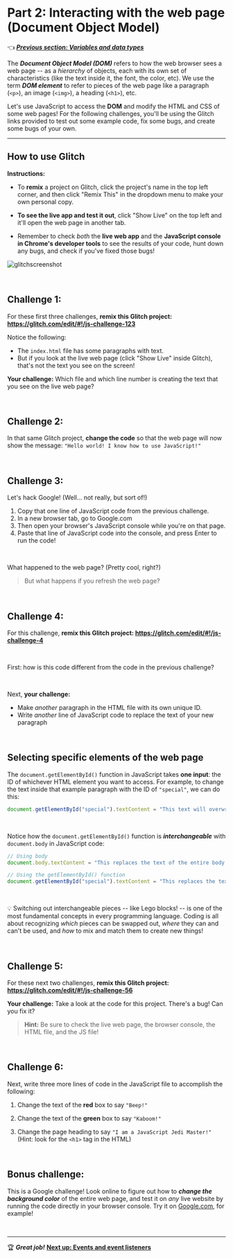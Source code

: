 # Part 2: Interacting with the web page (Document Object Model)

:point_left: ***[Previous section: Variables and data types](https://github.com/LearnTeachCode/beginner-javascript-workshop/blob/master/1-variable-challenges.md)***


The ***Document Object Model (DOM)*** refers to how the web browser sees a web page -- as a *hierarchy* of objects, each with its own set of characteristics (like the text inside it, the font, the color, etc). We use the term ***DOM element*** to refer to pieces of the web page like a paragraph (`<p>`), an image (`<img>`), a heading (`<h1>`), etc.

Let's use JavaScript to access the **DOM** and modify the HTML and CSS of some web pages! For the following challenges, you'll be using the Glitch links provided to test out some example code, fix some bugs, and create some bugs of your own.

<hr/>

## How to use Glitch

**Instructions:**

  - To **remix** a project on Glitch, click the project's name in the top left corner, and then click "Remix This" in the dropdown menu to make your own personal copy.
  
  - **To see the live app and test it out**, click "Show Live" on the top left and it'll open the web page in another tab.

  - Remember to check *both* the **live web app** and the **JavaScript console in Chrome's developer tools** to see the results of your code, hunt down any bugs, and check if you've fixed those bugs!

![glitchscreenshot](https://user-images.githubusercontent.com/1555022/40146036-e95ba9ec-5918-11e8-9533-094d6f8d858e.png)



<br/>

## Challenge 1:

For these first three challenges, **remix this Glitch project: https://glitch.com/edit/#!/js-challenge-123**

Notice the following:

  - The `index.html` file has some paragraphs with text.
  - But if you look at the live web page (click "Show Live" inside Glitch), that's not the text you see on the screen!

**Your challenge:** Which file and which line number is creating the text that you see on the live web page?
 
<br/>

## Challenge 2:

In that same Glitch project, **change the code** so that the web page will now show the message: `"Hello world! I know how to use JavaScript!"`

<br/>

## Challenge 3:

Let's hack Google! (Well... not really, but sort of!)

  1. Copy that one line of JavaScript code from the previous challenge.
  2. In a new browser tab, go to Google.com
  3. Then open your browser's JavaScript console while you're on that page.
  4. Paste that line of JavaScript code into the console, and press Enter to run the code!

<br/>

What happened to the web page? (Pretty cool, right?)

  > But what happens if you refresh the web page?

<br/>

## Challenge 4:

For this challenge, **remix this Glitch project: https://glitch.com/edit/#!/js-challenge-4**

<br/>

First: how is this code different from the code in the previous challenge?

<br/>

Next, **your challenge:** 

  - Make *another* paragraph in the HTML file with its own unique ID.
  - Write *another* line of JavaScript code to replace the text of your new paragraph

<br/>

## Selecting specific elements of the web page

The `document.getElementById()` function in JavaScript takes **one input**: the ID of whichever HTML element you want to access. For example, to change the text inside that example paragraph with the ID of `"special"`, we can do this:
  
```javascript
document.getElementById("special").textContent = "This text will overwrite the text of a special paragraph.";
```

<br>

Notice how the `document.getElementById()` function is ***interchangeable*** with `document.body` in JavaScript code:

```javascript
// Using body
document.body.textContent = "This replaces the text of the entire body element.";

// Using the getElementById() function
document.getElementById("special").textContent = "This replaces the text of that special paragraph.";
```

<br>

:bulb: Switching out interchangeable pieces -- like Lego blocks! -- is one of the most fundamental concepts in every programming language. Coding is all about recognizing *which* pieces can be swapped out, *where* they can and can't be used, and *how* to mix and match them to create new things!

<br>

## Challenge 5:

For these next two challenges, **remix this Glitch project: https://glitch.com/edit/#!/js-challenge-56**

**Your challenge:** Take a look at the code for this project. There's a bug! Can you fix it?

  > **Hint:** Be sure to check the live web page, the browser console, the HTML file, and the JS file!

<br/>


## Challenge 6:

Next, write three more lines of code in the JavaScript file to accomplish the following:

  1. Change the text of the **red** box to say `"Beep!"`
  
  2. Change the text of the **green** box to say `"Kaboom!"`
  
  3. Change the page heading to say `"I am a JavaScript Jedi Master!"` (Hint: look for the `<h1>` tag in the HTML)

<br/>


## Bonus challenge:

This is a Google challenge! Look online to figure out how to ***change the background color*** of the entire web page, and test it on *any* live website by running the code directly in your browser console. Try it on [Google.com](https://www.google.com/), for example!

<br/>

<hr/>

:trophy: ***Great job!*** **[Next up: Events and event listeners](https://github.com/LearnTeachCode/beginner-javascript-workshop/edit/master/3-event-challenges.md)**
